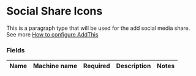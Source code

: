 # Social Share Icons
This is a paragraph type that will be used for the add social media share.
See more [How to configure AddThis](../../Development/AddThis.md)

### Fields
| Name  | Machine name | Required | Description | Notes |
| ------------- | ------------- | ------------- | ------------- | ------------- | 
